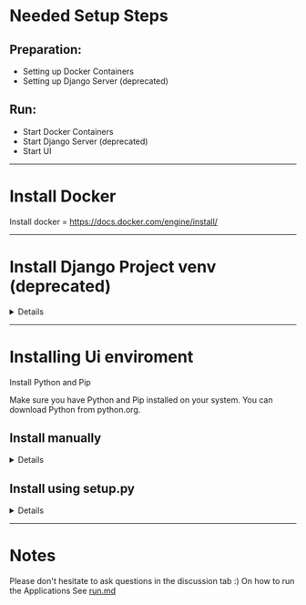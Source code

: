 # Needed Setup Steps

## Preparation:

- Setting up Docker Containers
- Setting up Django Server (deprecated)

## Run:

- Start Docker Containers
- Start Django Server (deprecated)
- Start UI

---

# Install Docker

Install docker = https://docs.docker.com/engine/install/

---

# Install Django Project venv (deprecated)

<Details>
There is a docker container you can use (django_app)

## 1. Install Python and Pip

Make sure you have Python and Pip installed on your system. You can download Python from python.org.

## 2. Set Up a Virtual Environment

It's a good practice to use a virtual environment to manage dependencies.

```bash
# Install virtualenv if you don't have it
pip install virtualenv

# Create a virtual environment
python -m venv venv
```

### Activate the Virtual Environment

#### On Windows

```cmd
venv\Scripts\activate
```

#### On macOS/Linux

```bash
source venv/bin/activate
```

## 3. Install Dependencies

```bash
pip install -r requirements.txt
```

## 4. Install Django

Install Django using pip.

```bash
pip install django
```

## 5. Run Django Server

Modify the database information in \`docker-compose.yml\`.

Change into the project directory:

```bash
cd django_project
```

### Apply Migrations

Apply initial migrations to set up the database.

```bash
python manage.py migrate
```

</Details>

---

# Installing Ui enviroment

Install Python and Pip

Make sure you have Python and Pip installed on your system. You can download Python from python.org.


## Install manually
<Details>

## 1. Set Up a Virtual Environment


```bash
# Install virtualenv if you don't have it
pip install virtualenv

# Create a virtual environment
python -m venv venv
```

## 3. Activate the Virtual Environment

#### On Windows

```cmd
venv\Scripts\activate
```

#### On macOS/Linux

```bash
source venv/bin/activate
```

## 4. Install Dependencies

```bash
pip install -r requirements.txt
```

## 4. Add PYTHONPATH

---

### 4.1 On Windows

(power shell)
```bash
  $env:PYTHONPATH = "$env:PYTHONPATH;.\app;.\app\src"
```
(cmd)
```bash
  set PYTHONPATH=%PYTHONPATH%;.\app;.\app\src
```

### 4.2 On Linux
```bash
  export PYTHONPATH=$PYTHONPATH:/app/:/app/src/
```

---

</Details>

## Install using setup.py
<Details>

### Run setup
```bash
python ./setup.py
```



</Details>

---

# Notes

Please don't hesitate to ask questions in the discussion tab :)
On how to run the Applications See [run.md](./RUN.md)